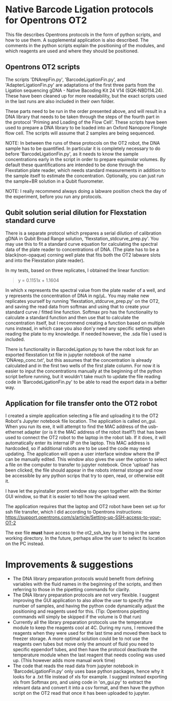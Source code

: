 # Native Barcode Ligation protocols for Opentrons OT2

This file describes Opentrons protocols in the form of python scripts, and how to use them. A supplemental application is also described.
The comments in the python scripts explain the positioning of the modules, and which reagents are used and where they should be positioned.

## Opentrons OT2 scripts

The scripts 'DNArepFin.py', 'BarcodeLigationFin.py', and 'AdapterLigationFin.py' are adaptations of the first three parts from the Ligation sequencing gDNA - Native Bacoding Kit 24 V14 (SQK-NBD114.24). These have been cleaned up for more readability, but the exact scripts used in the last runs are also included in their own folder.

These parts need to be run in the order presented above, and will result in a DNA library that needs to be taken through the steps of the fourth part in the protocol 'Priming and Loading of the Flow Cell'. These scripts have been used to prepare a DNA library to be loaded into an Oxford Nanopore Flongle flow cell.
The scripts will assume that 2 samples are being sequenced.

NOTE: 
In between the runs of these protocols on the OT2 robot, the DNA sample has to be quantified. In particular it is completely necessary to do before 'BarcodeLigationFin.py', as it needs to know the sample concentrations early in the script in order to prepare equimolar volumes. 
By default these quantifications are intended to be done through the Flexstation plate reader, which needs standard measurements in addition to the sample itself to estimate the concentration.
Optionally, you can just run the sample+BR solution in a Qubit fluorometer.

NOTE:
I really recommend always doing a labware position check the day of the experiment, before you run any protocols.

## Qubit solution serial dilution for Flexstation standard curve

There is a separate protocol which prepares a serial dilution of calibration gDNA in Qubit Broad Range solution, 'flexstation_stdcurve_prep.py'. You may use this to fit a standard curve equation for calculating the spectral data of the plate reader to concentrations of DNA. (The plate has to be a black(non-opaque) corning well plate that fits both the OT2 labware slots and into the Flexstation plate reader).

In my tests, based on three replicates, I obtained the linear function:
> y = 0.1151x + 1.1604

In which x represents the spectral value from the plate reader of a well, and y represents the concentration of DNA in ng/µL.
You may make new replicates yourself by running 'flexstation_stdcurve_prep.py' on the OT2, and saving the read data from softmax and using that to create your standard curve / fitted line function. Softmax pro has the functionality to calculate a standard function and then use that to calculate the concentration itself, but I recommend creating a function based on multiple runs instead, in which case you also don'y need any specific settings when reading the plate to my knowledge.
If needed however, the .sda file I used is included.

There is functionality in BarcodeLigation.py to have the robot look for an exported flexstation txt file in jupyter notebook of the name 'DNArep_conc.txt', but this assumes that the concentration is already calculated and in the first two wells of the first plate column.
For now it is easier to input the concentrations manually at the beginning of the python script before running, but it wouldn't take much to update the file reading code in 'BarcodeLigationFin.py' to be able to read the export data in a better way.

## Application for file transfer onto the OT2 robot

I created a simple application selecting a file and uploading it to the OT2 Robot's Jupyter notebook file location.
The application is called on_gui. When you run its exe, it will attempt to find the MAC address of the usb-ethernet adapter (or is it the MAC address of the robot itself?) that has been used to connect the OT2 robot to the laptop in the robot lab. If it does, it will automatically enter its internal IP on the laptop. This MAC address is hardcoded, so if additional robots are to be used the code may need updating.
The application will open a user interface window where the IP can be manually edited. This window also gives the user the option to select a file on the computer to transfer to jupyter notebook. Once 'upload' has been clicked, the file should appear in the robots internal storage and now be accessible by any python scrips that try to open, read, or otherwise edit it.

I have let the pyinstaller promt window stay open together with the tkinter GUI window, so that it is easier to tell how the upload went.

The application requires that the laptop and OT2 robot have been set up for ssh file transfer, which I did according to Opentrons instructions: https://support.opentrons.com/s/article/Setting-up-SSH-access-to-your-OT-2

The exe file **must** have access to the ot2_ssh_key by it being in the same working directory. In the future, perhaps allow the user to select its location on the PC instead.

# Improvements & suggestions

- The DNA library preparation protocols would benefit from defining variables with the fluid names in the beginning of the scripts, and then referring to those in the pipetting commands for clarity.
- The DNA library preparation protocols are not very flexible. I suggest improving the GUI application to also allow the user to specify the number of samples, and having the python code dynamically adjust the positioning and reagents used for this. (Tip: Opentrons pipetting commands will simply be skipped if the volume is 0 that run)
- Currently all the library preparation protocols use the temperature module to keep the reagents cool at 4C. During my runs, I removed the reagents when they were used for the last time and moved them back to freezer storage. A more optimal solution could be to not use the reagents own tubes but move only the amount of fluid you need to specific eppendorf tubes, and then have the protocol deactivate the temperature module when the last reagent that needs cooling was used up. (This however adds more manual work time)
- The code that reads the read data from jupyter notebook in 'BarcodeLigationFin.py' only uses base python packages, hence why it looks for a .txt file instead of xls for example. I suggest instead exporting xls from Softmax pro, and using code in 'on_gui.py' to extract the relevant data and convert it into a csv format, and then have the python script on the OT2 read that once it has been uploaded to jupyter.
